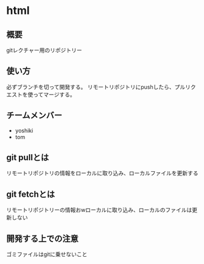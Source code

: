 # html

## 概要
gitレクチャー用のリポジトリー

## 使い方
必ずブランチを切って開発する。
リモートリポジトリにpushしたら、プルリクエストを使ってマージする。

## チームメンバー
* yoshiki
* tom


## git pullとは
リモートリポジトリの情報をローカルに取り込み、ローカルファイルを更新する

## git fetchとは
リモートリポジトリーの情報おwローカルに取り込み、ローカルのファイルは更新しない

## 開発する上での注意
ゴミファイルはgitに乗せないこと
